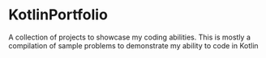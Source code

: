 # KotlinPortfolio
 A collection of projects to showcase my coding abilities. This is mostly a compilation of sample problems to demonstrate my ability to code in Kotlin
